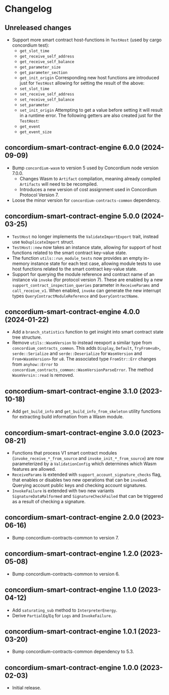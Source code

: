 # Changelog

## Unreleased changes

- Support more smart contract host-functions in `TestHost` (used by cargo concordium test):
    - `get_slot_time`
    - `get_receive_self_address`
    - `get_receive_self_balance`
    - `get_parameter_size`
    - `get_parameter_section`
    - `get_init_origin`
  Corresponding new host functions are introduced just for `TestHost` allowing for setting the result of the above:
    - `set_slot_time`
    - `set_receive_self_address`
    - `set_receive_self_balance`
    - `set_parameter`
    - `set_init_origin`
  Attempting to get a value before setting it will result in a runtime error.
  The following getters are also created just for the `TestHost`:
    - `get_event`
    - `get_event_size`

## concordium-smart-contract-engine 6.0.0 (2024-09-09)

- Bump `concordium-wasm` to version 5 used by Concordium node version 7.0.0.
  - Changes Wasm to `Artifact` compilation, meaning already compiled `Artifacts` will need to be recompiled.
  - Introduces a new version of cost assignment used in Concordium Protocol Version 7.
- Loose the minor version for `concordium-contracts-common` dependency.

## concordium-smart-contract-engine 5.0.0 (2024-03-25)

- `TestHost` no longer implements the `ValidateImportExport` trait, instead use `NoDuplicateImport` struct.
- `TestHost::new` now takes an instance state, allowing for support of host functions related to the smart contract key-value state.
- The function `utils::run_module_tests` now provides an empty in-memory instance state for each test case, allowing module tests to use host functions related to the smart contract key-value state.
- Support for querying the module reference and contract name of an instance via
  `invoke` (for protocol version 7). These are enabled by a new
  `support_contract_inspection_queries` parameter in `ReceiveParams` and
  `call_receive_v1`. When enabled, `invoke` can generate the new interrupt
  types `QueryContractModuleReference` and `QueryContractName`.

## concordium-smart-contract-engine 4.0.0 (2024-01-22)

- Add a `branch_statistics` function to get insight into smart contract state
  tree structure.
- Remove `utils::WasmVersion` to instead reexport a similar type from `concordium_contracts_common`.
  This adds `Display`, `Default`, `TryFrom<u8>`, `serde::Serialize` and `serde::Deserialize` for `WasmVersion` and `From<WasmVersion>` for `u8`.
  The associated type `FromStr::Err` changes from `anyhow::Error` to `concordium_contracts_common::WasmVersionParseError`.
  The method `WasmVersin::read` is removed.

## concordium-smart-contract-engine 3.1.0 (2023-10-18)

- Add `get_build_info` and `get_build_info_from_skeleton` utility functions for
  extracting build information from a Wasm module.

## concordium-smart-contract-engine 3.0.0 (2023-08-21)

- Functions that process V1 smart contract modules
  (`invoke_receive_*_from_source` and `invoke_init_*_from_source`) are now
  parameterized by a `ValidationConfig` which determines which Wasm features are
  allowed.
- `ReceiveParams` is extended with `support_account_signature_checks` flag, that
  enables or disables two new operations that can be `invoke`d. Querying account
  public keys and checking account signatures.
- `InvokeFailure` is extended with two new variants
  `SignatureDataMalformed` and `SignatureCheckFailed` that can be triggered as a
  result of checking a signature.

## concordium-smart-contract-engine 2.0.0 (2023-06-16)

- Bump concordium-contracts-common to version 7.

## concordium-smart-contract-engine 1.2.0 (2023-05-08)

- Bump concordium-contracts-common to version 6.

## concordium-smart-contract-engine 1.1.0 (2023-04-12)

- Add `saturating_sub` method to `InterpreterEnergy`.
- Derive `PartialEq`/`Eq` for `Logs` and `InvokeFailure`.

## concordium-smart-contract-engine 1.0.1 (2023-03-20)

- Bump concordium-contracts-common dependency to 5.3.


## concordium-smart-contract-engine 1.0.0 (2023-02-03)

- Initial release.
